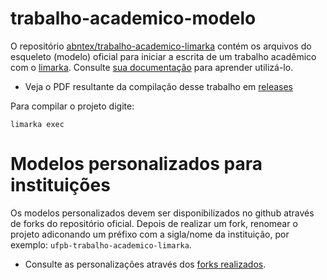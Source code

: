 # trabalho-academico-modelo

O repositório [abntex/trabalho-academico-limarka](https://github.com/abntex/trabalho-academico-limarka) contém os arquivos do esqueleto (modelo) oficial para iniciar a escrita de um trabalho acadêmico com o [limarka](https://github.com/abntex/limarka). Consulte [sua documentação](https://github.com/abntex/limarka/wiki) para aprender utilizá-lo.

<!-- Caso você esteja realizando uma personalização desse modelo, favor manter a linha acima inalterada para padronizar divulgação. -->


- Veja o PDF resultante da compilação desse trabalho em [releases](https://github.com/abntex/trabalho-academico-limarka/releases/latest)

Para compilar o projeto digite:

    limarka exec

# Modelos personalizados para instituições

Os modelos personalizados devem ser disponibilizados no github através de forks do repositório oficial. Depois de realizar um fork, renomear o projeto adiconando um préfixo com a sigla/nome da instituição, por exemplo: `ufpb-trabalho-academico-limarka`.

- Consulte as personalizações através dos [forks realizados](https://github.com/abntex/trabalho-academico-limarka/network/members).
